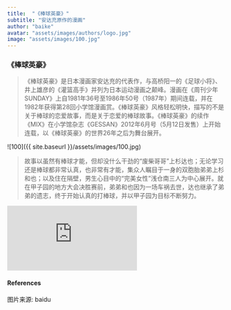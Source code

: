 ```yaml
---
title:  "《棒球英豪》"
subtitle: "安达充原作的漫画"
author: "baike"
avatar: "assets/images/authors/logo.jpg"
image: "assets/images/100.jpg"
---
```


### 《棒球英豪》
> 《棒球英豪》是日本漫画家安达充的代表作，与高桥阳一的《足球小将》、井上雄彦的《灌篮高手》并列为日本运动漫画之颠峰。漫画在《周刊少年SUNDAY》上自1981年36号至1986年50号（1987年）期间连载，并在1982年获得第28回小学馆漫画赏。《棒球英豪》风格轻松明快，描写的不是关于棒球的恋爱故事，而是关于恋爱的棒球故事。《棒球英豪》的续作《MIX》在小学馆杂志《GESSAN》2012年6月号（5月12日发售）上开始连载，以《棒球英豪》的世界26年之后为舞台展开。
> 
![100]({{ site.baseurl }}/assets/images/100.jpg)  
> 
>故事以虽然有棒球才能，但却没什么干劲的“废柴哥哥”上杉达也；无论学习还是棒球都非常认真，也非常有才能，集众人瞩目于一身的双胞胎弟弟上杉和也；以及住在隔壁，男生心目中的“完美女性”浅仓南三人为中心展开。就在甲子园的地方大会决胜赛前，弟弟和也因为一场车祸去世，达也继承了弟弟的遗志，终于开始认真的打棒球，并以甲子园为目标不断努力。

*![点击这里在线观看](https://www.le.com/ptv/vplay/608411.html?ch=baidu_ffdsj&from=baidu_so&site=baidu_all)*



#### References
图片来源: baidu
